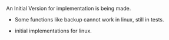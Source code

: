 An Initial Version for implementation is being made.

- Some functions like backup cannot work in linux, still in tests.

- initial implementations for linux.